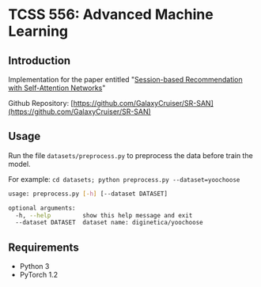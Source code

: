 # TCSS 556: Advanced Machine Learning

## Introduction
Implementation for the paper entitled "[Session-based Recommendation with Self-Attention Networks](https://arxiv.org/abs/2102.01922)"

Github Repository: [https://github.com/GalaxyCruiser/SR-SAN](https://github.com/GalaxyCruiser/SR-SAN)

## Usage
Run the file  `datasets/preprocess.py` to preprocess the data before train the model.

For example: `cd datasets; python preprocess.py --dataset=yoochoose`
```bash
usage: preprocess.py [-h] [--dataset DATASET]

optional arguments:
  -h, --help         show this help message and exit
  --dataset DATASET  dataset name: diginetica/yoochoose
```

## Requirements
- Python 3
- PyTorch 1.2
